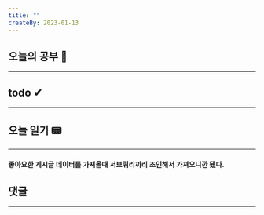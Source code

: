 ```yaml
---
title: ""
createBy: 2023-01-13
---
```

## 오늘의 공부 🎉
---
### 

## todo ✔
---
### 

## 오늘 일기 📟
---
#### 좋아요한 게시글 데이터를 가져올때 서브쿼리끼리 조인해서 가져오니깐 됐다.

## 댓글
---

<Comment />